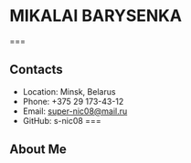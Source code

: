 # MIKALAI BARYSENKA
===
## Contacts

+ Location: Minsk, Belarus
+ Phone: +375 29 173-43-12
+ Email: super-nic08@mail.ru
+ GitHub: s-nic08
===
## About Me